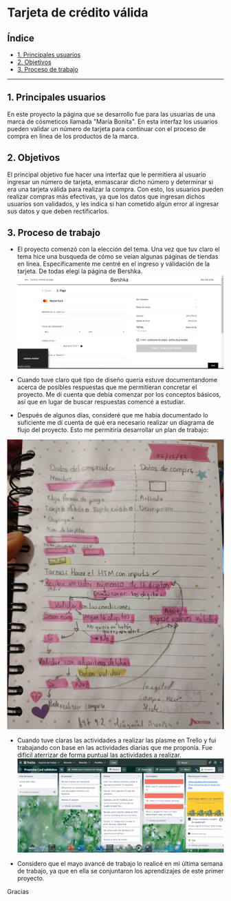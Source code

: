 # Tarjeta de crédito válida

## Índice

* [1. Principales usuarios](#1-Principales-usuarios)
* [2. Objetivos](#2-objetivos)
* [3. Proceso de trabajo](#3-proceso-de-trabajo)


***

## 1. Principales usuarios

En este proyecto la página que se desarrollo fue para las usuarias de una marca de cósmeticos llamada "María Bonita". En esta interfaz los usuarios pueden validar un número de tarjeta para continuar con el proceso de compra en línea de los productos de la marca. 


## 2. Objetivos
El principal objetivo fue hacer una interfaz que le permitiera al usuario ingresar un número de tarjeta, enmascarar dicho número y determinar si era una tarjeta válida para realizar la compra. Con esto, los usuarios pueden realizar compras más efectivas, ya que los datos que ingresan dichos usuarios son validados, y les indica si han cometido algún error al ingresar sus datos y que deben rectificarlos.

## 3. Proceso de trabajo
* El proyecto comenzó con la elección del tema. Una vez que tuv claro el tema hice una busqueda de cómo se veían algunas páginas de tiendas en línea. Especificamente me centré en el ingreso y válidación de la tarjeta. De todas elegí la página de Bershka. 
![Prototipo de la página](/ejemplo%20de%20car%20validation.png)

* Cuando tuve claro qué tipo de diseño quería estuve documentandome acerca de posibles respuestas que me permitieran concretar el proyecto. Me di cuenta que debía comenzar por los conceptos básicos, así que en lugar de buscar respuestas comencé a estudiar. 

* Después de algunos días, consideré que me había documentado lo suficiente me dí cuenta de qué era necesario realizar un diagrama de flujo del proyecto. Esto me permitiría desarrollar un plan de trabajo: 

![Diagrama de flujo del proyecto](diagrama.jpeg)

* Cuando tuve claras las actividades a realizar las plasme en Trello y fui trabajando con base en las actividades diarias que me proponía. Fue difícil aterrizar de forma puntual las actividades a realizar. 
![Planeación de actividades puntuales del proyecto](trello.png)


* Considero que el mayo avancé de trabajo lo realicé en mi última semana de trabajo, ya que en ella se conjuntaron los aprendizajes de este primer proyecto.


Gracias






